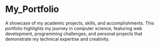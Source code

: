 # My_Portfolio
A showcase of my academic projects, skills, and accomplishments. This portfolio highlights my journey in computer science, featuring web development, programming challenges, and personal projects that demonstrate my technical expertise and creativity.
